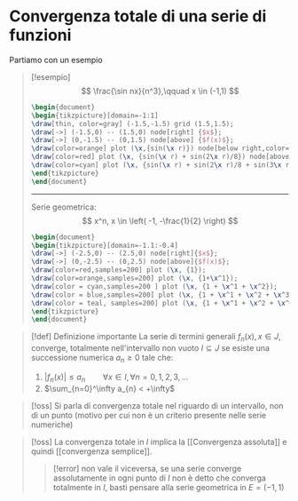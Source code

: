 # Convergenza totale di una serie di funzioni

 Partiamo con un esempio
 >[!esempio]
 >$$ \frac{\sin nx}{n^3},\qquad x \in (-1,1) $$
 >```tikz
 >\begin{document}
 >\begin{tikzpicture}[domain=-1:1]
 >\draw[thin, color=gray] (-1.5,-1.5) grid (1.5,1.5);
 >\draw[->] (-1.5,0) -- (1.5,0) node[right] {$x$};
 >\draw[->] (0,-1.5) -- (0,1.5) node[above] {$f(x)$};
 >\draw[color=orange] plot (\x,{sin(\x r)}) node[below right,color=orange] {$S_{1}(n)$};
 >\draw[color=red] plot (\x, {sin(\x r) + sin(2\x r)/8}) node[above,color=red]{$S_{2}(n)$};
 >\draw[color=cyan] plot (\x, {sin(\x r) + sin(2\x r)/8 + sin(3\x r)/27} ) node[left,color=cyan]{$S_{3}(n)$};
 >\end{tikzpicture}
 >\end{document}
>```
>
>----
>
>
>Serie geometrica:
>$$ x^n, x \in \left( -1, -\frac{1}{2} \right) $$
>
>```tikz
>\begin{document}
>\begin{tikzpicture}[domain=-1.1:-0.4]
>\draw[->] (-2.5,0) -- (2.5,0) node[right]{$x$};
>\draw[->] (0,-2.5) -- (0,2.5) node[above]{$f(x)$};
>\draw[color=red,samples=200] plot (\x, {1});
>\draw[color=orange,samples=200] plot (\x, {1+\x^1});
>\draw[color = cyan,samples=200 ] plot (\x, {1 + \x^1 + \x^2});
>\draw[color = blue,samples=200] plot (\x, {1 + \x^1 + \x^2 + \x^3});
>\draw[color = teal, samples=200] plot (\x, {1 + \x^1 + \x^2 + \x^3 + \x^4});
>\end{tikzpicture}
>\end{document}
>```


>[!def] Definizione importante
>La serie di termini generali $f_{n}(x), x \in J$, converge, totalmente nell'intervallo non vuoto $I \subseteq J$ se esiste una successione numerica $a_{n} \geq 0$ tale che:
>1. $|f_{n}(x)| \leq a_{n}\qquad \forall x \in I, \forall n = 0,1,2,3,\dots$
>2. $\sum_{n=0}^\infty a_{n} < +\infty$ 

>[!oss]
>Si parla di convergenza totale nel riguardo di un intervallo, non di un punto (motivo per cui non è un criterio presente nelle serie numeriche)

>[!oss]
>La convergenza totale in $I$ implica la [[Convergenza assoluta]] e quindi [[convergenza semplice]].
>
>>[!error]
>>non vale il viceversa, se una serie converge assolutamente in ogni punto di $I$ non è detto che converga totalmente in $I$, basti pensare alla serie geometrica in $E=(-1,1)$

